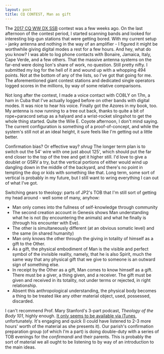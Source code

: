 ```yaml
---
layout: post
title: CQ CONTEST, Man as gift
---
```

The [2017 CQ WW DX SSB](https://www.cqww.com/raw.htm) contest was a few weeks ago. On the last afternoon of the contest period, I started scanning bands and looked for interesting big-gun stations that were getting bored. With my current setup - janky antenna and nothing in the way of an amplifier - I figured it might be worthwhile giving digital modes a rest for a few hours. And hey, what do you know? I was able to log phone contacts with Bonaire, Jamaica, Italy, Cape Verde, and a few others. That the massive antenna systems on the far-end were doing lion's share of work, no question. Still pretty nifty. I submitted my log for the hell of it and wound up with a whopping 494 points. Not at the bottom of any of the lists, so I've got that going for me. The aforementioned giant contest stations and dedicated single operators logged scores in the millions, by way of some relative comparisons.

Not long after the contest, I made a voice contact with CO8LY on 17m, a ham in Cuba that I've actually logged before on other bands with digital modes. It was nice to hear his voice. Finally got the Azores in my book, too. My antenna is now running to a tree out back, thanks to quite a bit of rope+paracord setup as a halyard and a wrist-rocket slingshot to get the whole thing started. Quite the Wile E. Coyote afternoon, I don't mind saying. The current configuration is something of a proof-of-concept, and while the system's still not at an ideal height, it sure feels like I'm getting out a little better.

Confirmation bias? Or effective way? _shrug_  The longer term plan is to switch out the 54' wire with one just about 125', which should put the far end closer to the top of the tree and get it higher still. I'd love to give a doublet or G5RV a try, but the vertical portions of either would wind up dangling down in the middle of the backyard, and there's no point in tempting the dog or kids with something like that. Long term, some sort of vertical is probably in my future, but I still want to wring everything I can out of what I've got.

Switching gears to theology: parts of JP2's TOB that I'm still sort of getting my head around - well some of many, anyhow:

+ Man only comes into the fullness of self-knowledge through community
+ The second creation account in Genesis shows Man understanding what he is not (by encountering the animals) and what he finally is (through his encounter with Eve).
+ The other is simultaneously different (at an obvious somatic level) and the same (in shared humanity)
+ Man only knows the other through the giving in totality of himself as a gift to the Other.
+ As a gift, the physical embodiment of Man is the visible and perfect symbol of the invisible reality, namely, that he is also Spirit, much the same way that any physical gift that we give to someone is an outward sign of something else.
+ In receipt by the Other as a gift, Man comes to know himself as a gift. There must be a giver, a thing given, and a receiver. The gift must be given and received in its totality, not under terms or rejected, in right relationship.
+ Absent this anthropological understanding, the physical body becomes a thing to be treated like any other material object, used, possessed, discarded.

I can't recommend Prof. Mary Stanford's 3-part podcast, _Theology of the Body 101_, highly enough. [It only seems to be available via iTunes](https://itunes.apple.com/us/podcast/theology-of-the-body-101/id1048774613?mt=2), unfortunately. It's engaging and quick (I could have listened to 2-3 more hours' worth of the material as she presents it). Our parish's confirmation preparation group (of which I'm a part) is doing double-duty with a series of TOB evenings for the _confirmandi_ and their parents. This is probably the sort of material we all ought to be listening to by way of an introduction to the main ideas.
